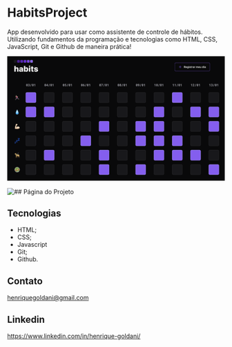 # HabitsProject

App desenvolvido para usar como assistente de controle de hábitos.
Utilizando fundamentos da programação e tecnologias como HTML, CSS, JavaScript, Git e Github de maneira prática!

![## Preview do Projeto](https://github.com/henriquegoldani/HabitsProject/blob/main/assets/preview.png)

![## Página do Projeto](https://henriquegoldani.github.io/HabitsProject/)

## Tecnologias

- HTML;
- CSS;
- Javascript
- Git;
- Github.

## Contato

henriquegoldani@gmail.com

## Linkedin

https://www.linkedin.com/in/henrique-goldani/
